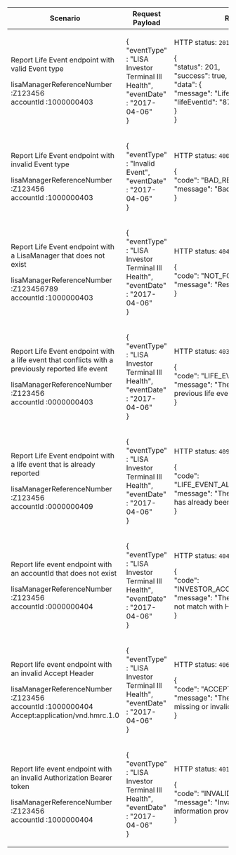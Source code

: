 <table>
    <col width="25%">
    <col width="35%">
    <col width="40%">
    <thead>
        <tr>
            <th>Scenario</th>
            <th>Request Payload</th>
            <th>Response</th>
        </tr>
    </thead>
    <tbody>
        <tr>
            <td><p>Report Life Event endpoint with valid Event type</p><p class ="code--block">lisaManagerReferenceNumber :Z123456<br>accountId :1000000403</p></td>
            <td>
                <p class ="code--block"> {<br>
                                            "eventType" : "LISA Investor Terminal Ill Health",<br>
                                            "eventDate" : "2017-04-06"<br>
                                        }
                </p>
            </td>
            <td><p>HTTP status: <code class="code--slim">201(Created)</code></p>
                <p class ="code--block"> {<br>
                                            "status": 201,<br>
                                              "success": true,<br>
                                              "data": {<br>
                                                "message": "Life Event Created",<br>
                                                "lifeEventId": "87654321"<br>
                                              }<br>
                                       }
                </p>
            </td>
        </tr>
        <tr>
            <td><p>Report Life Event endpoint with invalid Event type</p><p class ="code--block">lisaManagerReferenceNumber :Z123456<br>accountId :1000000403</p></td>
            <td>
                <p class ="code--block"> {<br>
                                            "eventType" : "Invalid Event",<br>
                                            "eventDate" : "2017-04-06"<br>
                                        }
                </p>
            </td>
            <td><p>HTTP status: <code class="code--slim">400(Bad Request)</code></p>
                <p class ="code--block"> {<br>
                                            "code": "BAD_REQUEST",<br>
                                            "message": "Bad Request"<br>
                                          }
                </p>
            </td>
        </tr>
        <tr>
            <td><p>Report Life Event endpoint with a LisaManager that does not exist</p><p class ="code--block">lisaManagerReferenceNumber :Z123456789<br>accountId :1000000403</p></td>
            <td>
                <p class ="code--block"> {<br>
                                            "eventType" : "LISA Investor Terminal Ill Health",<br>
                                            "eventDate" : "2017-04-06"<br>
                                        }
                </p>
            </td>
            <td><p>HTTP status: <code class="code--slim">404(Not Found)</code></p>
                <p class ="code--block"> {<br>
                                            "code": "NOT_FOUND",<br>
                                            "message": "Resource was not found"<br>
                                          }
                </p>
            </td>
        </tr>        
        <tr>
            <td><p>Report Life Event endpoint with a life event that conflicts with a previously reported life event</p><p class ="code--block">lisaManagerReferenceNumber :Z123456<br>accountId :0000000403</p></td>
            <td>
                <p class ="code--block"> {<br>
                                            "eventType" : "LISA Investor Terminal Ill Health",<br>
                                            "eventDate" : "2017-04-06"<br>
                                        }
                </p>
            </td>
            <td><p>HTTP status: <code class="code--slim">403(Forbidden)</code></p>
                <p class ="code--block"> {<br>
                                            "code": "LIFE_EVENT_INAPPROPRIATE",<br>
                                            "message": "The life event conflicts with previous life event reported"<br>
                                          }
                </p>
            </td>
        </tr>
        <tr>
            <td><p>Report Life Event endpoint with a life event that is already reported</p><p class ="code--block">lisaManagerReferenceNumber :Z123456<br>accountId :0000000409</p></td>
            <td>
                <p class ="code--block"> {<br>
                                            "eventType" : "LISA Investor Terminal Ill Health",<br>
                                            "eventDate" : "2017-04-06"<br>
                                        }
                </p>
            </td>
            <td><p>HTTP status: <code class="code--slim">409(Conflict)</code></p>
                <p class ="code--block"> {<br>
                                            "code": "LIFE_EVENT_ALREADY_EXISTS",<br>
                                            "message": "The investor’s life event has already been reported"<br>
                                          }
                </p>
            </td>
        </tr>
        <tr>
            <td><p>Report life event endpoint with an accountId that does not exist</p><p class ="code--block">lisaManagerReferenceNumber :Z123456<br>accountId :0000000404</p></td>
            <td>
                <p class ="code--block"> {<br>
                                            "eventType" : "LISA Investor Terminal Ill Health",<br>
                                            "eventDate" : "2017-04-06"<br>
                                        }
                </p>
            </td>
            <td><p>HTTP status: <code class="code--slim">404(Not found)</code></p>
                <p class ="code--block"> {<br>
                                            "code": "INVESTOR_ACCOUNTID_NOT_FOUND",<br>
                                            "message": "The accountID given does not match with HMRC’s records"<br>
                                          }
                </p>
            </td>
        </tr>
        <tr>
            <td><p>Report life event endpoint with an invalid Accept Header</p><p class ="code--block">lisaManagerReferenceNumber :Z123456<br>accountId :1000000404<br>Accept:application/vnd.hmrc.1.0</p></td>
            <td>
                <p class ="code--block"> {<br>
                                            "eventType" : "LISA Investor Terminal Ill Health",<br>
                                            "eventDate" : "2017-04-06"<br>
                                        }
                </p>
            </td>
            <td><p>HTTP status: <code class="code--slim">406(Not Acceptable)</code></p>
                <p class ="code--block"> {<br>
                                            "code": "ACCEPT_HEADER_INVALID",<br>
                                            "message": "The accept header is missing or invalid"<br>
                                          }
                </p>
            </td>
        </tr>
        <tr>
            <td><p>Report life event endpoint with an invalid Authorization Bearer token</p><p class ="code--block">lisaManagerReferenceNumber :Z123456<br>accountId :1000000404</p></td>
            <td>
                <p class ="code--block"> {<br>
                                            "eventType" : "LISA Investor Terminal Ill Health",<br>
                                            "eventDate" : "2017-04-06"<br>
                                        }
                </p>
            </td>
            <td><p>HTTP status: <code class="code--slim">401(Unauthorized)</code></p>
                <p class ="code--block"> {<br>
                                            "code": "INVALID_CREDENTIALS",<br>
                                            "message": "Invalid Authentication information provided"<br>
                                          }
                </p>
            </td>
        </tr>
    </tbody>
</table>